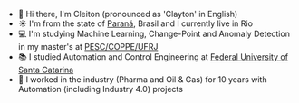 - 👋 Hi there, I'm Cleiton (pronounced as 'Clayton' in English)
- ☀️ I'm from the state of [Paraná](https://en.wikipedia.org/wiki/Paran%C3%A1_(state)), Brasil and I currently live in Rio
- 💻 I'm studying Machine Learning, Change-Point and Anomaly Detection in my master's at [PESC/COPPE/UFRJ](https://www.cos.ufrj.br/)
- 📚 I studied Automation and Control Engineering at [Federal University of Santa Catarina](https://www.ufsc.br)
- 👷 I worked in the industry (Pharma and Oil & Gas) for 10 years with Automation (including Industry 4.0) projects
